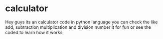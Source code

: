 # calculator
Hey guys its an calculator code in python language you can check the like add, subtraction multiplication and  division number it for fun or see the coded to learn how it works 
